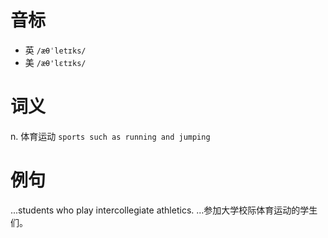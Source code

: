 # 音标

- 英 `/æθˈletɪks/`
- 美 `/æθ'lɛtɪks/`

# 词义

n. 体育运动
`sports such as running and jumping`

# 例句

...students who play intercollegiate athletics.
…参加大学校际体育运动的学生们。


